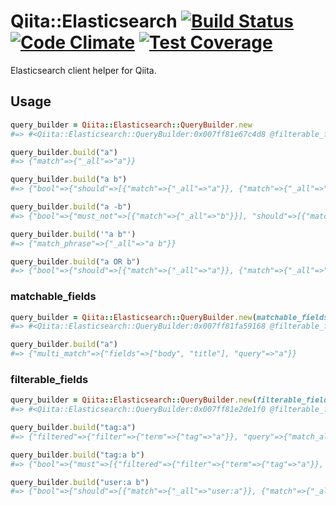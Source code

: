 # Qiita::Elasticsearch [![Build Status](https://travis-ci.org/increments/qiita-elasticsearch.svg)](https://travis-ci.org/increments/qiita-elasticsearch) [![Code Climate](https://codeclimate.com/github/increments/qiita-elasticsearch/badges/gpa.svg)](https://codeclimate.com/github/increments/qiita-elasticsearch) [![Test Coverage](https://codeclimate.com/github/increments/qiita-elasticsearch/badges/coverage.svg)](https://codeclimate.com/github/increments/qiita-elasticsearch)
Elasticsearch client helper for Qiita.

## Usage
```rb
query_builder = Qiita::Elasticsearch::QueryBuilder.new
#=> #<Qiita::Elasticsearch::QueryBuilder:0x007ff81e67c4d8 @filterable_fields=nil, @matchable_fields=nil>

query_builder.build("a")
#=> {"match"=>{"_all"=>"a"}}

query_builder.build("a b")
#=> {"bool"=>{"should"=>[{"match"=>{"_all"=>"a"}}, {"match"=>{"_all"=>"b"}}]}}

query_builder.build("a -b")
#=> {"bool"=>{"must_not"=>[{"match"=>{"_all"=>"b"}}], "should"=>[{"match"=>{"_all"=>"a"}}]}}

query_builder.build('"a b"')
#=> {"match_phrase"=>{"_all"=>"a b"}}

query_builder.build("a OR b")
#=> {"bool"=>{"should"=>[{"match"=>{"_all"=>"a"}}, {"match"=>{"_all"=>"b"}}]}}

```

### matchable_fields
```rb
query_builder = Qiita::Elasticsearch::QueryBuilder.new(matchable_fields: ["body", "title"])
#=> #<Qiita::Elasticsearch::QueryBuilder:0x007ff81fa59168 @filterable_fields=nil, @matchable_fields=["body", "title"]>

query_builder.build("a")
#=> {"multi_match"=>{"fields"=>["body", "title"], "query"=>"a"}}
```

### filterable_fields
```rb
query_builder = Qiita::Elasticsearch::QueryBuilder.new(filterable_fields: ["tag", "title"])
#=> #<Qiita::Elasticsearch::QueryBuilder:0x007ff81e2de1f0 @filterable_fields=["tag", "title"], @matchable_fields=nil>

query_builder.build("tag:a")
#=> {"filtered"=>{"filter"=>{"term"=>{"tag"=>"a"}}, "query"=>{"match_all"=>{}}}}

query_builder.build("tag:a b")
#=> {"bool"=>{"must"=>[{"filtered"=>{"filter"=>{"term"=>{"tag"=>"a"}}, "query"=>{"match_all"=>{}}}}], "should"=>[{"match"=>{"_all"=>"b"}}]}}

query_builder.build("user:a b")
#=> {"bool"=>{"should"=>[{"match"=>{"_all"=>"user:a"}}, {"match"=>{"_all"=>"b"}}]}}
```
